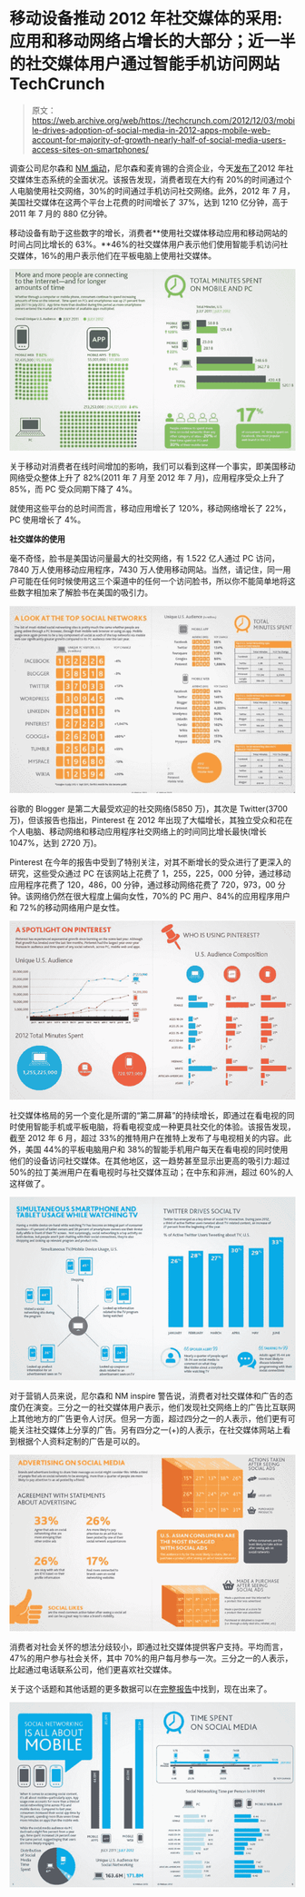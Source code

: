 # 移动设备推动 2012 年社交媒体的采用:应用和移动网络占增长的大部分；近一半的社交媒体用户通过智能手机访问网站 TechCrunch

> 原文：<https://web.archive.org/web/https://techcrunch.com/2012/12/03/mobile-drives-adoption-of-social-media-in-2012-apps-mobile-web-account-for-majority-of-growth-nearly-half-of-social-media-users-access-sites-on-smartphones/>

调查公司尼尔森和 [NM 煽动](https://web.archive.org/web/20221007042005/http://www.nmincite.com/)，尼尔森和麦肯锡的合资企业，今天[发布了](https://web.archive.org/web/20221007042005/http://blog.nielsen.com/nielsenwire/global/social-media-report-2012-social-media-comes-of-age)2012 年社交媒体生态系统的全面状况。该报告发现，消费者现在大约有 20%的时间通过个人电脑使用社交网络，30%的时间通过手机访问社交网络。此外，2012 年 7 月，美国社交媒体在这两个平台上花费的时间增长了 37%，达到 1210 亿分钟，高于 2011 年 7 月的 880 亿分钟。

移动设备有助于这些数字的增长，消费者**使用社交媒体移动应用和移动网站的时间占同比增长的 63%。**46%的社交媒体用户表示他们使用智能手机访问社交媒体，16%的用户表示他们在平板电脑上使用社交媒体。

[![nielsen-time-online](img/448a63718b49ae7c5ac449e4e852eb12.png)](https://web.archive.org/web/20221007042005/https://beta.techcrunch.com/2012/12/03/mobile-drives-adoption-of-social-media-in-2012-apps-mobile-web-account-for-majority-of-growth-nearly-half-of-social-media-users-access-sites-on-smartphones/nielsen-time-online/)

关于移动对消费者在线时间增加的影响，我们可以看到这样一个事实，即美国移动网络受众整体上升了 82%(2011 年 7 月至 2012 年 7 月)，应用程序受众上升了 85%，而 PC 受众同期下降了 4%。

就使用这些平台的总时间而言，移动应用增长了 120%，移动网络增长了 22%，PC 使用增长了 4%。

**社交媒体的使用**

毫不奇怪，脸书是美国访问量最大的社交网络，有 1.522 亿人通过 PC 访问，7840 万人使用移动应用程序，7430 万人使用移动网站。当然，请记住，同一用户可能在任何时候使用这三个渠道中的任何一个访问脸书，所以你不能简单地将这些数字相加来了解脸书在美国的吸引力。

[![Nielsen-top-social-networks](img/6fabeadd3e84276217e90b7aee3317f0.png)](https://web.archive.org/web/20221007042005/https://beta.techcrunch.com/2012/12/03/mobile-drives-adoption-of-social-media-in-2012-apps-mobile-web-account-for-majority-of-growth-nearly-half-of-social-media-users-access-sites-on-smartphones/nielsen-top-social-networks/)

谷歌的 Blogger 是第二大最受欢迎的社交网络(5850 万)，其次是 Twitter(3700 万)，但该报告也指出，Pinterest 在 2012 年出现了大幅增长，其独立受众和花在个人电脑、移动网络和移动应用程序社交网络上的时间同比增长最快(增长 1047%，达到 2720 万)。

Pinterest 在今年的报告中受到了特别关注，对其不断增长的受众进行了更深入的研究，这些受众通过 PC 在该网站上花费了 1，255，225，000 分钟，通过移动应用程序花费了 120，486，00 分钟，通过移动网络花费了 720，973，00 分钟。该网络仍然在很大程度上偏向女性，70%的 PC 用户、84%的应用程序用户和 72%的移动网络用户是女性。

[![Nielsen - Pinterest](img/788f2553844bc841e792ab0f6c56d6ab.png)](https://web.archive.org/web/20221007042005/https://beta.techcrunch.com/2012/12/03/mobile-drives-adoption-of-social-media-in-2012-apps-mobile-web-account-for-majority-of-growth-nearly-half-of-social-media-users-access-sites-on-smartphones/nielsen-pinterest/)

社交媒体格局的另一个变化是所谓的“第二屏幕”的持续增长，即通过在看电视的同时使用智能手机或平板电脑，将看电视变成一种更具社交化的体验。该报告发现，截至 2012 年 6 月，超过 33%的推特用户在推特上发布了与电视相关的内容。此外，美国 44%的平板电脑用户和 38%的智能手机用户每天在看电视的同时使用他们的设备访问社交媒体。在其他地区，这一趋势甚至显示出更高的吸引力:超过 50%的拉丁美洲用户在看电视时与社交媒体互动；在中东和非洲，超过 60%的人这样做了。

[![Nielsen Second screen](img/5da20b646dcfcf94aed838f75f9791da.png)](https://web.archive.org/web/20221007042005/https://beta.techcrunch.com/2012/12/03/mobile-drives-adoption-of-social-media-in-2012-apps-mobile-web-account-for-majority-of-growth-nearly-half-of-social-media-users-access-sites-on-smartphones/nielsen-second-screen/)

对于营销人员来说，尼尔森和 NM inspire 警告说，消费者对社交媒体和广告的态度仍在演变。三分之一的社交媒体用户表示，他们发现社交网络上的广告比互联网上其他地方的广告更令人讨厌。但另一方面，超过四分之一的人表示，他们更有可能关注社交媒体上分享的广告。另有四分之一(+)的人表示，在社交媒体网站上看到根据个人资料定制的广告是可以的。

[![Nielsen social media ads](img/3572a0ecb155e378f44ffc7921fcc45c.png)](https://web.archive.org/web/20221007042005/https://beta.techcrunch.com/2012/12/03/mobile-drives-adoption-of-social-media-in-2012-apps-mobile-web-account-for-majority-of-growth-nearly-half-of-social-media-users-access-sites-on-smartphones/nielsen-social-media-ads/)

消费者对社会关怀的想法分歧较小，即通过社交媒体提供客户支持。平均而言，47%的用户参与社会关怀，其中 70%的用户每月参与一次。三分之一的人表示，比起通过电话联系公司，他们更喜欢社交媒体。

关于这个话题和其他话题的更多数据可以在[完整报告](https://web.archive.org/web/20221007042005/http://blog.nielsen.com/nielsenwire/social/)中找到，现在出来了。

[![nielsen-time-social-media](img/2562f603341ba92ee97e632ecf27b7e3.png)](https://web.archive.org/web/20221007042005/https://beta.techcrunch.com/2012/12/03/mobile-drives-adoption-of-social-media-in-2012-apps-mobile-web-account-for-majority-of-growth-nearly-half-of-social-media-users-access-sites-on-smartphones/nielsen-time-social-media/)